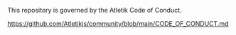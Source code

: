 This repository is governed by the Atletik Code of Conduct.

https://github.com/Atletikjs/community/blob/main/CODE_OF_CONDUCT.md

